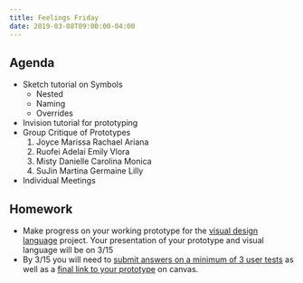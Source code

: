 ```yaml
---
title: Feelings Friday
date: 2019-03-08T09:00:00-04:00
---
```


## Agenda

- Sketch tutorial on Symbols
  - Nested
  - Naming
  - Overrides
- Invision tutorial for prototyping
- Group Critique of Prototypes
  1. Joyce Marissa Rachael Ariana
  2. Ruofei Adelai Emily Vlora
  3. Misty Danielle Carolina Monica
  4. SuJin Martina Germaine Lilly
- Individual Meetings

## Homework

- Make progress on your working prototype for the [visual design language](/projects/visual-design-language/) project. Your presentation of your prototype and visual language will be on 3/15
- By 3/15 you will need to [submit answers on a minimum of 3 user tests](https://prmlg.ht/2TDYtng) as well as a [final link to your prototype](https://prmlg.ht/2u5c5JX) on canvas.